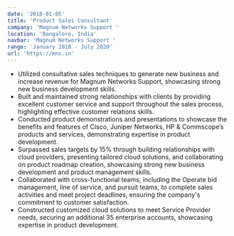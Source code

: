 ```yaml
---
date: '2018-01-05'
title: 'Product Sales Consultant'
company: 'Magnum Networks Support '
location: 'Bangalore, India'
navbar: 'Magnum Networks Support '
range: 'January 2018 - July 2020'
url: 'https://mns.in'
---
```


- Utilized consultative sales techniques to generate new business and increase revenue for Magnum Networks Support, showcasing strong new business development skills.
- Built and maintained strong relationships with clients by providing excellent customer service and support throughout the sales process, highlighting effective customer relations skills.
- Conducted product demonstrations and presentations to showcase the benefits and features of Cisco, Juniper Networks, HP & Commscope’s products and services, demonstrating expertise in product development.
- Surpassed sales targets by 15% through building relationships with cloud providers, presenting tailored cloud solutions, and collaborating on product roadmap creation, showcasing strong new business development and product management skills.
- Collaborated with cross-functional teams, including the Operate bid management, line of service, and pursuit teams, to complete sales activities and meet project deadlines, ensuring the company's commitment to customer satisfaction.
- Constructed customized cloud solutions to meet Service Provider needs, securing an additional 35 enterprise accounts, showcasing expertise in product development.

